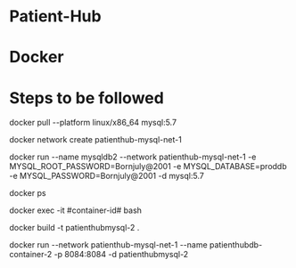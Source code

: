 # Patient-Hub

# Docker

# Steps to be followed

docker pull --platform linux/x86_64 mysql:5.7

docker network create patienthub-mysql-net-1

docker run --name mysqldb2 --network patienthub-mysql-net-1 -e MYSQL_ROOT_PASSWORD=Bornjuly@2001 -e MYSQL_DATABASE=proddb -e MYSQL_PASSWORD=Bornjuly@2001 -d mysql:5.7

docker ps

docker exec -it #container-id# bash

docker build -t patienthubmysql-2 .

docker run --network patienthub-mysql-net-1 --name patienthubdb-container-2 -p 8084:8084 -d patienthubmysql-2
